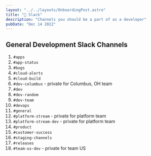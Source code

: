 ```yaml
---
layout: "../../layouts/OnboardingPost.astro"
title: "💬 Slack"
description: "Channels you should be a part of as a developer"
pubDate: "Dec 14 2022"
---
```

 
<style>
  .toc { display: none !important }
</style>

## General Development Slack Channels
 
1. `#apps`
1. `#app-status`
1. `#bugs`
1. `#cloud-alerts`
1. `#cloud-build`
1. `#dev-columbus` - private for Columbus, OH team
1. `#dev`
1. `#dev-random`
1. `#dev-team`
1. `#devops`
1. `#general`
1. `#platform-stream` - private for platform team
1. `#platform-stream-dev` - private for platform team
1. `#product`
1. `#customer-success`
1. `#staging-channels`
1. `#releases`
1. `#team-us-dev` - private for team US